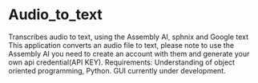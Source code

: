 # Audio_to_text
Transcribes audio to text, using the Assembly AI, sphnix and Google text 
This application converts an audio file to text, please note to use the Assembly AI you need to create an account with them and generate your own api credential(API KEY).
Requirements: Understanding of object oriented programming, Python.
GUI currently under development. 

